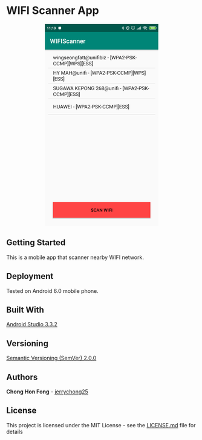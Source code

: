 # WIFI Scanner App

<p align="center">
  <img src="Screenshot.png" alt="WIFI Scanner App Screenshot"
       width="300" height="533">
</p>

## Getting Started

This is a mobile app that scanner nearby WIFI network.

## Deployment

Tested on Android 6.0 mobile phone.

## Built With

[Android Studio 3.3.2](https://developer.android.com/studio/) 

## Versioning

[Semantic Versioning (SemVer) 2.0.0](http://semver.org/)

## Authors
**Chong Hon Fong** - [jerrychong25](https://github.com/jerrychong25)

## License

This project is licensed under the MIT License - see the [LICENSE.md](LICENSE.md) file for details

